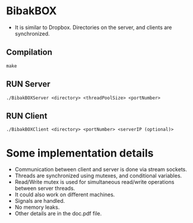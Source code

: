 # BibakBOX
- It is similar to Dropbox. Directories on the server, and clients are synchronized.

Compilation
-------------------
```
make
```
  
RUN Server
-------------------
```
./BibakBOXServer <directory> <threadPoolSize> <portNumber>
```  

RUN Client
-------------------
```
./BibakBOXClient <directory> <portNumber> <serverIP (optional)>
```

# Some implementation details
- Communication between client and server is done via stream sockets.
- Threads are synchronized using mutexes, and conditional variables.
- Read/Write mutex is used for simultaneous read/write operations between server threads.
- It could also work on different machines.
- Signals are handled.
- No memory leaks.
- Other details are in the doc.pdf file.